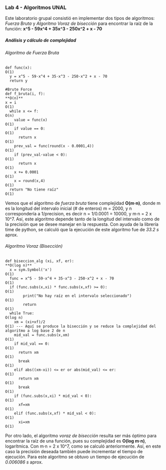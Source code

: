 ### Lab 4 - Algoritmos UNAL

Este laboratorio grupal consistió en implementar dos tipos de algoritmos: *Fuerza Bruta* y *Algoritmo Voraz de bisección*  para encontrar la raíz de la función:
**x^5 - 59x^4 + 35x^3 - 250x^2 + x - 70**

##### Análisis y cálculo de complejidad

###### Algoritmo de Fuerza Bruta

```
def func(x):                                                         O(1)
  y = x^5 - 59·x^4 + 35·x^3 - 250·x^2 + x - 70
  return y

#Brute Force
def f_bruta(i, f):                                                   **O(n)**  
x = i                                                                 O(1)
  while x <= f:                                                       O(n)
    value = func(x)                                                   O(1)
    if value == 0:                                                    O(1)
      return x                                                        O(1)
    prev_val = func(round(x - 0.0001,4))                              O(1)
    if (prev_val·value < 0):                                          O(1)
      return x                                                        O(1)                                
    x += 0.0001                                                       O(1)
    x = round(x,4)                                                    O(1)
  return "No tiene raíz"                                              O(1)
```

Vemos que el algoritmo de *fuerza bruta* tiene complejidad **O(m·n)**, donde m es la longitud del intervalo inicial (# de enteros) m = 2000, y n correspondería a 1/precision, es decir n = 1/0.0001 = 10000, y m·n = 2 x 10^7. Así, este algoritmo depende tanto de la longitud del intervalo como de la precisión que se desee manejar en la respuesta.
Con ayuda de la librería time de python, se calculó que la ejecución de este algoritmo fue de *33.2 s* aprox.

###### Algoritmo Voraz (Bisección)

```
def biseccion_alg (xi, xf, er):                                       **O(log n)**                                
  x = sym.Symbol('x')                                                 O(1)
  func = x^5 - 59·x^4 + 35·x^3 - 250·x^2 + x - 70                     O(1)
  if (func.subs(x,xi) * func.subs(x,xf) >= 0):                        O(1)
        print("No hay raíz en el intervalo seleccionado")             O(1)
        return                                                        O(1)
  while True:                                                         O(log n)
    xm = (xi+xf)/2                                                    O(1) --- Aquí se produce la bisección y se reduce la complejidad del algoritmo a log base 2 de n
    mid_val = func.subs(x,xm)                                         O(1)
    if mid_val == 0:                                                  O(1)
      return xm                                                       O(1)
      break                                                           O(1)
    elif abs((xm-xi)) <= er or abs(mid_val) <= er:                    O(1)
      return xm                                                       O(1)
      break                                                           O(1)
    if (func.subs(x,xi) * mid_val < 0):                               O(1)
      xf=xm                                                           O(1)
    elif (func.subs(x,xf) * mid_val < 0):                             O(1)
      xi=xm                                                           O(1)
```

Por otro lado, el algoritmo *voraz de bisección* resulta ser más óptimo para encontrar la raíz de una función, pues su complejidad es **O(log m·n)**, logarítmica. Con m·n = 2 x 10^7, como se calculó anteriormente. Así, en este caso la precisión deseada también puede incrementar el tiempo de ejecución.
Para este algoritmo se obtuvo un tiempo de ejecución de *0.006086 s* aprox.
